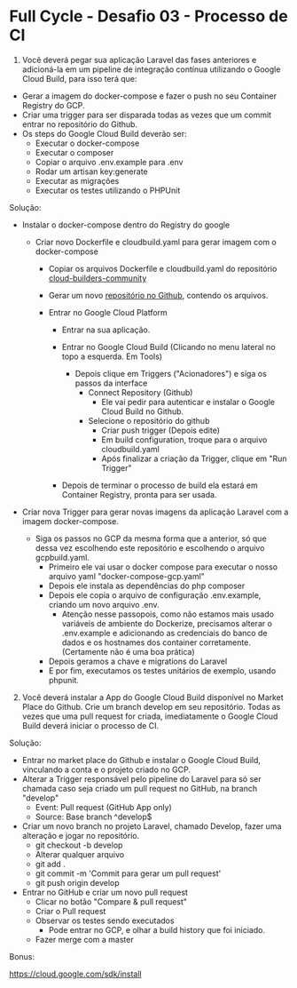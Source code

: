 # Full Cycle - Desafio 03 - Processo de CI

1) Você deverá pegar sua aplicação Laravel das fases anteriores e  adicioná-la em um pipeline de integração contínua utilizando o Google Cloud Build, para isso terá que:

- Gerar a imagem do docker-compose e fazer o push no seu Container Registry do GCP. 
- Criar uma trigger para ser disparada todas as vezes que um commit entrar no repositório do Github.
- Os steps do Google Cloud Build deverão ser: 
  - Executar o docker-compose
  - Executar o composer
  - Copiar o arquivo .env.example para .env
  - Rodar um artisan key:generate
  - Executar as migrações
  - Executar os testes utilizando o PHPUnit



Solução:

- Instalar o docker-compose dentro do Registry do google

  - Criar novo Dockerfile e cloudbuild.yaml para gerar imagem com o docker-compose

    - Copiar os arquivos Dockerfile e cloudbuild.yaml do repositório [cloud-builders-community](https://github.com/GoogleCloudPlatform/cloud-builders-community/tree/master/docker-compose) 

    - Gerar um novo [repositório no Github](https://github.com/phmelo/fullcycle-desafio-ci-gcp-docker-compose), contendo os arquivos. 

    - Entrar no Google Cloud Platform

      - Entrar na sua aplicação.

      - Entrar no Google Cloud Build (Clicando no menu lateral no topo a esquerda. Em Tools)

        - Depois clique em Triggers ("Acionadores") e siga os passos da interface
          - Connect Repository (Github)
            - Ele vai pedir para autenticar e instalar o Google Cloud Build no Github.
          - Selecione o repositório do github
            - Criar push trigger (Depois edite)
            - Em build configuration, troque para o arquivo cloudbuild.yaml
            - Após finalizar a criação da Trigger, clique em "Run Trigger"

      - Depois de terminar o processo de build ela estará em Container Registry, pronta para ser usada.

        

- Criar nova Trigger para gerar novas imagens da aplicação Laravel com a imagem docker-compose.

  - Siga os passos no GCP da mesma forma que a anterior, só que dessa vez escolhendo este repositório e escolhendo o arquivo gcpbuild.yaml.
    - Primeiro ele vai usar o docker compose para executar o nosso arquivo yaml "docker-compose-gcp.yaml"
    - Depois ele instala as dependências do php composer
    - Depois ele copia o arquivo de configuração .env.example, criando um novo arquivo .env. 
      - Atenção nesse passopois, como não estamos mais usado variáveis de ambiente do Dockerize, precisamos alterar o .env.example e adicionando as credenciais do banco de dados e os hostnames dos container corretamente. (Certamente não é uma boa prática)
    - Depois geramos a chave e migrations do Laravel
    - E por fim, executamos os testes unitários de exemplo, usando phpunit.





2) Você deverá instalar a App do Google Cloud Build disponível no  Market Place do Github. Crie um branch develop em seu repositório. Todas as vezes que uma pull request for criada, imediatamente o Google Cloud  Build deverá iniciar o processo de CI.

Solução:

- Entrar no market place do Github e instalar o Google Cloud Build, vinculando a conta e o projeto criado no GCP.
- Alterar a Trigger responsável pelo pipeline do Laravel para só ser chamada caso seja criado um pull request no GitHub, na branch "develop"
  - Event: Pull request (GitHub App only)
  - Source: Base branch ^develop$
- Criar um novo branch no projeto Laravel, chamado Develop, fazer uma alteração e jogar no repositório.
  - git checkout -b develop
  - Alterar qualquer arquivo
  - git add .
  - git commit -m 'Commit para gerar um pull request'
  - git push origin develop
- Entrar no GitHub e criar um novo pull request
  - Clicar no botão "Compare & pull request"
  - Criar o Pull request
  - Observar os testes sendo executados
    - Pode entrar no GCP, e olhar a build history que foi iniciado.
  - Fazer merge com a master



Bonus:

https://cloud.google.com/sdk/install

